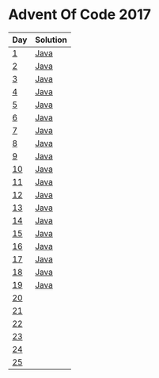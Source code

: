 # Advent Of Code 2017
| Day        | Solution      |
| ---------------- | ------------- |
| [1](http://adventofcode.com/2017/day/1) | [Java](https://github.com/oknowles/adventOfCode2017/blob/master/src/main/java/com/oliver/adventofcode/Day1.java) |
| [2](http://adventofcode.com/2017/day/2) | [Java](https://github.com/oknowles/adventOfCode2017/blob/master/src/main/java/com/oliver/adventofcode/Day2.java) |
| [3](http://adventofcode.com/2017/day/3) | [Java](https://github.com/oknowles/adventOfCode2017/blob/master/src/main/java/com/oliver/adventofcode/Day3.java) |
| [4](http://adventofcode.com/2017/day/4) | [Java](https://github.com/oknowles/adventOfCode2017/blob/master/src/main/java/com/oliver/adventofcode/Day4.java) |
| [5](http://adventofcode.com/2017/day/5) | [Java](https://github.com/oknowles/adventOfCode2017/blob/master/src/main/java/com/oliver/adventofcode/Day5.java) |
| [6](http://adventofcode.com/2017/day/6) | [Java](https://github.com/oknowles/adventOfCode2017/blob/master/src/main/java/com/oliver/adventofcode/Day6.java) |
| [7](http://adventofcode.com/2017/day/7) | [Java](https://github.com/oknowles/adventOfCode2017/blob/master/src/main/java/com/oliver/adventofcode/Day7.java) |
| [8](http://adventofcode.com/2017/day/8) | [Java](https://github.com/oknowles/adventOfCode2017/blob/master/src/main/java/com/oliver/adventofcode/Day8.java) |
| [9](http://adventofcode.com/2017/day/9) | [Java](https://github.com/oknowles/adventOfCode2017/blob/master/src/main/java/com/oliver/adventofcode/Day9.java) |
| [10](http://adventofcode.com/2017/day/10) | [Java](https://github.com/oknowles/adventOfCode2017/blob/master/src/main/java/com/oliver/adventofcode/Day10.java) |
| [11](http://adventofcode.com/2017/day/11) | [Java](https://github.com/oknowles/adventOfCode2017/blob/master/src/main/java/com/oliver/adventofcode/Day11.java) |
| [12](http://adventofcode.com/2017/day/12) | [Java](https://github.com/oknowles/adventOfCode2017/blob/master/src/main/java/com/oliver/adventofcode/Day12.java) |
| [13](http://adventofcode.com/2017/day/13) | [Java](https://github.com/oknowles/adventOfCode2017/blob/master/src/main/java/com/oliver/adventofcode/Day13.java) |
| [14](http://adventofcode.com/2017/day/14) | [Java](https://github.com/oknowles/adventOfCode2017/blob/master/src/main/java/com/oliver/adventofcode/Day14.java) |
| [15](http://adventofcode.com/2017/day/15) | [Java](https://github.com/oknowles/adventOfCode2017/blob/master/src/main/java/com/oliver/adventofcode/Day15.java) |
| [16](http://adventofcode.com/2017/day/16) | [Java](https://github.com/oknowles/adventOfCode2017/blob/master/src/main/java/com/oliver/adventofcode/Day16.java) |
| [17](http://adventofcode.com/2017/day/17) | [Java](https://github.com/oknowles/adventOfCode2017/blob/master/src/main/java/com/oliver/adventofcode/Day17.java) |
| [18](http://adventofcode.com/2017/day/18) | [Java](https://github.com/oknowles/adventOfCode2017/blob/master/src/main/java/com/oliver/adventofcode/Day18.java) |
| [19](http://adventofcode.com/2017/day/19) | [Java](https://github.com/oknowles/adventOfCode2017/blob/master/src/main/java/com/oliver/adventofcode/Day19.java) |
| [20](http://adventofcode.com/2017/day/20) |  |
| [21](http://adventofcode.com/2017/day/21) |  |
| [22](http://adventofcode.com/2017/day/22) |  |
| [23](http://adventofcode.com/2017/day/23) |  |
| [24](http://adventofcode.com/2017/day/24) |  |
| [25](http://adventofcode.com/2017/day/25) |  |
